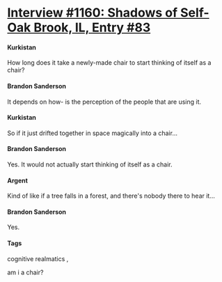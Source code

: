 # [Interview #1160: Shadows of Self-Oak Brook, IL, Entry #83](https://www.theoryland.com/intvmain.php?i=1160#83)

#### Kurkistan

How long does it take a newly-made chair to start thinking of itself as a chair?

#### Brandon Sanderson

It depends on how- is the perception of the people that are using it.

#### Kurkistan

So if it just drifted together in space magically into a chair...

#### Brandon Sanderson

Yes. It would not actually start thinking of itself as a chair.

#### Argent

Kind of like if a tree falls in a forest, and there's nobody there to hear it...

#### Brandon Sanderson

Yes.

#### Tags

cognitive realmatics
,

am i a chair?

